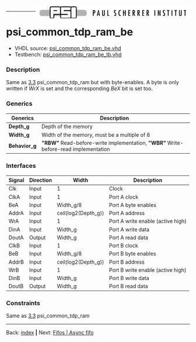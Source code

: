 <img align="right" src="../psi_logo.png">

***
# psi\_common\_tdp\_ram\_be

- VHDL source: [psi_common_tdp_ram_be.vhd](../../hdl/psi_common_tdp_ram_be.vhd)
- Testbench: [psi_common_tdp_ram_be_tb.vhd](../../testbench/psi_common_tdp_ram_be_tb/psi_common_tdp_ram_be_tb.vhd)

### Description

Same as [3.3](ch3_3_tdp_ram.md) psi\_common\_tdp\_ram but with byte-enables. A byte is only
written if *WrX* is set and the corresponding *BeX* bit is set too.

### Generics

Generics        | Description
----------------|--------------------
**Depth\_g**    | Depth of the memory
**Width\_g**    | Width of the memory, must be a multiple of 8
**Behavior\_g** | **"RBW"** Read-before-write implementation, **"WBR"** Write-before-read implementation

### Interfaces

Signal                  |Direction   |Width                 |Description
----------------------- |----------- |----------------------|-----------------------------------
Clk                     |Input       |1                     |Clock
ClkA                    |Input       |1                     |Port A clock
BeA                     |Input       |Width\_g/8            |Port A byte enables
AddrA                   |Input       |ceil(log2(Depth\_g))  |Port A address
WrA                     |Input       |1                     |Port A write enable (active high)
DinA                    |Input       |Width\_g              |Port A write data
DoutA                   |Output      |Width\_g              |Port A read data
ClkB                    |Input       |1                     |Port B clock
BeB                     |Input       |Width\_g/8            |Port B byte enables
AddrB                   |Input       |ceil(log2(Depth\_g))  |Port B address
WrB                     |Input       |1                     |Port B write enable (active high)
DinB                    |Input       |Width\_g              |Port B write data
DoutB                   |Output      |Width\_g              |Port B read data

### Constraints

Same as [3.3](ch3_3_tdp_ram.md) psi\_common\_tdp\_ram

***

Back: [index](../psi_common_index.md) **|** Next: [Fifos | Async fifo](../ch4_fifos/ch4_1_async_fifo.md)
